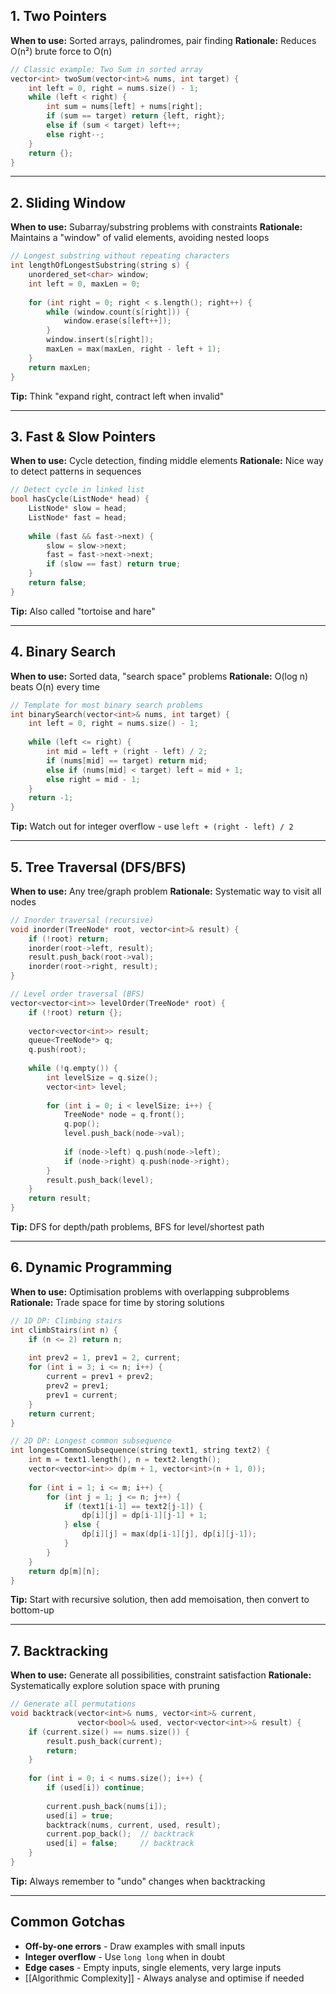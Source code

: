 ## 1. Two Pointers

**When to use:** Sorted arrays, palindromes, pair finding 
**Rationale:** Reduces O(n²) brute force to O(n)

```cpp
// Classic example: Two Sum in sorted array
vector<int> twoSum(vector<int>& nums, int target) {
    int left = 0, right = nums.size() - 1;
    while (left < right) {
        int sum = nums[left] + nums[right];
        if (sum == target) return {left, right};
        else if (sum < target) left++;
        else right--;
    }
    return {};
}
```

---

## 2. Sliding Window

**When to use:** Subarray/substring problems with constraints 
**Rationale:** Maintains a "window" of valid elements, avoiding nested loops

```cpp
// Longest substring without repeating characters
int lengthOfLongestSubstring(string s) {
    unordered_set<char> window;
    int left = 0, maxLen = 0;
    
    for (int right = 0; right < s.length(); right++) {
        while (window.count(s[right])) {
            window.erase(s[left++]);
        }
        window.insert(s[right]);
        maxLen = max(maxLen, right - left + 1);
    }
    return maxLen;
}
```

**Tip:** Think "expand right, contract left when invalid"

---

## 3. Fast & Slow Pointers

**When to use:** Cycle detection, finding middle elements 
**Rationale:** Nice way to detect patterns in sequences

```cpp
// Detect cycle in linked list
bool hasCycle(ListNode* head) {
    ListNode* slow = head;
    ListNode* fast = head;
    
    while (fast && fast->next) {
        slow = slow->next;
        fast = fast->next->next;
        if (slow == fast) return true;
    }
    return false;
}
```

**Tip:** Also called "tortoise and hare" 

---

## 4. Binary Search

**When to use:** Sorted data, "search space" problems 
**Rationale:** O(log n) beats O(n) every time

```cpp
// Template for most binary search problems
int binarySearch(vector<int>& nums, int target) {
    int left = 0, right = nums.size() - 1;
    
    while (left <= right) {
        int mid = left + (right - left) / 2;
        if (nums[mid] == target) return mid;
        else if (nums[mid] < target) left = mid + 1;
        else right = mid - 1;
    }
    return -1;
}
```

**Tip:** Watch out for integer overflow - use `left + (right - left) / 2`

---

## 5. Tree Traversal (DFS/BFS)

**When to use:** Any tree/graph problem 
**Rationale:** Systematic way to visit all nodes

```cpp
// Inorder traversal (recursive)
void inorder(TreeNode* root, vector<int>& result) {
    if (!root) return;
    inorder(root->left, result);
    result.push_back(root->val);
    inorder(root->right, result);
}

// Level order traversal (BFS)
vector<vector<int>> levelOrder(TreeNode* root) {
    if (!root) return {};
    
    vector<vector<int>> result;
    queue<TreeNode*> q;
    q.push(root);
    
    while (!q.empty()) {
        int levelSize = q.size();
        vector<int> level;
        
        for (int i = 0; i < levelSize; i++) {
            TreeNode* node = q.front();
            q.pop();
            level.push_back(node->val);
            
            if (node->left) q.push(node->left);
            if (node->right) q.push(node->right);
        }
        result.push_back(level);
    }
    return result;
}
```

**Tip:** DFS for depth/path problems, BFS for level/shortest path

---

## 6. Dynamic Programming

**When to use:** Optimisation problems with overlapping subproblems 
**Rationale:** Trade space for time by storing solutions

```cpp
// 1D DP: Climbing stairs
int climbStairs(int n) {
    if (n <= 2) return n;
    
    int prev2 = 1, prev1 = 2, current;
    for (int i = 3; i <= n; i++) {
        current = prev1 + prev2;
        prev2 = prev1;
        prev1 = current;
    }
    return current;
}

// 2D DP: Longest common subsequence
int longestCommonSubsequence(string text1, string text2) {
    int m = text1.length(), n = text2.length();
    vector<vector<int>> dp(m + 1, vector<int>(n + 1, 0));
    
    for (int i = 1; i <= m; i++) {
        for (int j = 1; j <= n; j++) {
            if (text1[i-1] == text2[j-1]) {
                dp[i][j] = dp[i-1][j-1] + 1;
            } else {
                dp[i][j] = max(dp[i-1][j], dp[i][j-1]);
            }
        }
    }
    return dp[m][n];
}
```

**Tip:** Start with recursive solution, then add memoisation, then convert to bottom-up

---

## 7. Backtracking

**When to use:** Generate all possibilities, constraint satisfaction 
**Rationale:** Systematically explore solution space with pruning

```cpp
// Generate all permutations
void backtrack(vector<int>& nums, vector<int>& current, 
               vector<bool>& used, vector<vector<int>>& result) {
    if (current.size() == nums.size()) {
        result.push_back(current);
        return;
    }
    
    for (int i = 0; i < nums.size(); i++) {
        if (used[i]) continue;
        
        current.push_back(nums[i]);
        used[i] = true;
        backtrack(nums, current, used, result);
        current.pop_back();  // backtrack
        used[i] = false;     // backtrack
    }
}
```

**Tip:** Always remember to "undo" changes when backtracking

---
## Common Gotchas

- **Off-by-one errors** - Draw examples with small inputs
- **Integer overflow** - Use `long long` when in doubt
- **Edge cases** - Empty inputs, single elements, very large inputs
- [[Algorithmic Complexity]] - Always analyse and optimise if needed